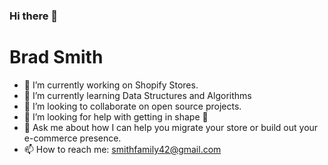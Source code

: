 ### Hi there 👋

# Brad Smith


- 🔭 I’m currently working on Shopify Stores.
- 🌱 I’m currently learning Data Structures and Algorithms
- 👯 I’m looking to collaborate on open source projects.
- 🤔 I’m looking for help with getting in shape 💪
- 💬 Ask me about how I can help you migrate your store or build out your e-commerce presence.
- 📫 How to reach me: smithfamily42@gmail.com

